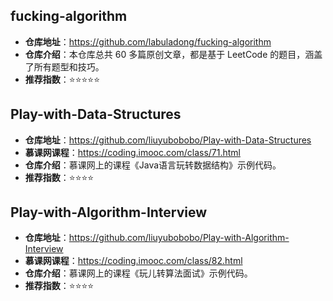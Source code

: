 ## fucking-algorithm

- **仓库地址**：https://github.com/labuladong/fucking-algorithm
- **仓库介绍**：本仓库总共 60 多篇原创文章，都是基于 LeetCode 的题目，涵盖了所有题型和技巧。
- **推荐指数**：⭐⭐⭐⭐⭐

## Play-with-Data-Structures

- **仓库地址**：https://github.com/liuyubobobo/Play-with-Data-Structures
- **慕课网课程**：https://coding.imooc.com/class/71.html
- **仓库介绍**：慕课网上的课程《Java语言玩转数据结构》示例代码。
- **推荐指数**：⭐⭐⭐⭐

## Play-with-Algorithm-Interview

- **仓库地址**：https://github.com/liuyubobobo/Play-with-Algorithm-Interview
- **慕课网课程**：https://coding.imooc.com/class/82.html
- **仓库介绍**：慕课网上的课程《玩儿转算法面试》示例代码。
- **推荐指数**：⭐⭐⭐⭐
